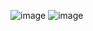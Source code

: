 ![image](https://github.com/SanyamMadaan/FED/assets/124160436/da763e4c-b22f-4e39-993a-bdbd6bfb8c33)
![image](https://github.com/SanyamMadaan/FED/assets/124160436/8f30af2a-c1ec-4ab3-b3e5-dd849555a1e3)
